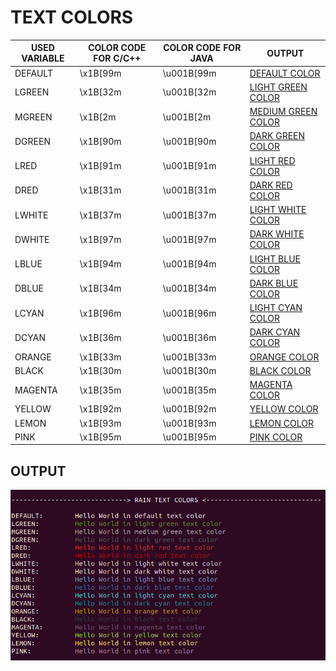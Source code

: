# TEXT COLORS

 USED VARIABLE | COLOR CODE FOR C/C++ | COLOR CODE FOR JAVA | OUTPUT
---------------|----------------------|---------------------|-------
 DEFAULT | \x1B[99m | \u001B[99m | [DEFAULT COLOR](#output)
 LGREEN | \x1B[32m | \u001B[32m | [LIGHT GREEN COLOR](#output)
 MGREEN | \x1B[2m | \u001B[2m | [MEDIUM GREEN  COLOR](#output)
 DGREEN | \x1B[90m | \u001B[90m | [DARK GREEN COLOR](#output)
 LRED | \x1B[91m | \u001B[91m | [LIGHT RED COLOR](#output)
 DRED | \x1B[31m | \u001B[31m | [DARK RED COLOR](#output)
 LWHITE | \x1B[37m | \u001B[37m | [LIGHT WHITE COLOR](#output)
 DWHITE | \x1B[97m | \u001B[97m | [DARK WHITE COLOR](#output)
 LBLUE | \x1B[94m | \u001B[94m | [LIGHT BLUE COLOR](#output)
 DBLUE | \x1B[34m | \u001B[34m | [DARK BLUE COLOR](#output)
 LCYAN | \x1B[96m | \u001B[96m | [LIGHT CYAN COLOR](#output)
 DCYAN | \x1B[36m | \u001B[36m | [DARK CYAN COLOR](#output)
 ORANGE | \x1B[33m | \u001B[33m | [ORANGE COLOR](#output)
 BLACK | \x1B[30m | \u001B[30m | [BLACK COLOR](#output)
 MAGENTA | \x1B[35m | \u001B[35m | [MAGENTA COLOR](#output)
 YELLOW | \x1B[92m | \u001B[92m | [YELLOW COLOR](#output)
 LEMON | \x1B[93m | \u001B[93m | [LEMON COLOR](#output)
 PINK | \x1B[95m | \u001B[95m | [PINK COLOR](#output)

## OUTPUT

![text-colors](img/TextColors/text-color.png)
